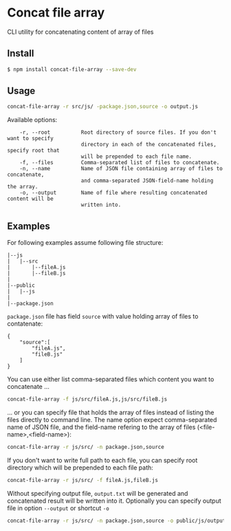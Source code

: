 Concat file array
=================

CLI utility for concatenating content of array of files

Install
-------

```bash
$ npm install concat-file-array --save-dev
```

Usage
-----

```bash
concat-file-array -r src/js/ -package.json,source -o output.js
```

Available options:
```
    -r, --root          Root directory of source files. If you don't want to specify
                        directory in each of the concatenated files, specify root that
                        will be prepended to each file name.
    -f, --files         Comma-separated list of files to concatenate.
    -n, --name          Name of JSON file containing array of files to concatenate,
                        and comma-separated JSON-field-name holding the array.
    -o, --output        Name of file where resulting concatenated content will be
                        written into.
```
Examples
--------

For following examples assume following file structure:

```
|--js
|   |--src
|       |--fileA.js
|       |--fileB.js
|
|--public
|   |--js
|
|--package.json
```

```package.json``` file has field ```source``` with value holding array of files to contatenate:

```
{
    "source":[
        "fileA.js",
        "fileB.js"
    ]
}
```

You can use either list comma-separated files which content you want to concatenate ...
```bash
concat-file-array -f js/src/fileA.js,js/src/fileB.js
```

... or you can specify file that holds the array of files instead of listing the files directly to command line. The name option expect comma-separated name of JSON file, and the field-name refering to the array of files (\<file-name\>,\<field-name\>):
```bash
concat-file-array -r js/src/ -n package.json,source
```

If you don't want to write full path to each file, you can specify root directory which will be prepended to each file path:
```bash
concat-file-array -r js/src/ -f fileA.js,fileB.js
```

Without specifying output file, ```output.txt``` will be generated and concatenated result will be written into it. Optionally you can specify output file in option ```--output``` or shortcut ```-o```
```bash
concat-file-array -r js/src/ -n package.json,source -o public/js/output.js
```
